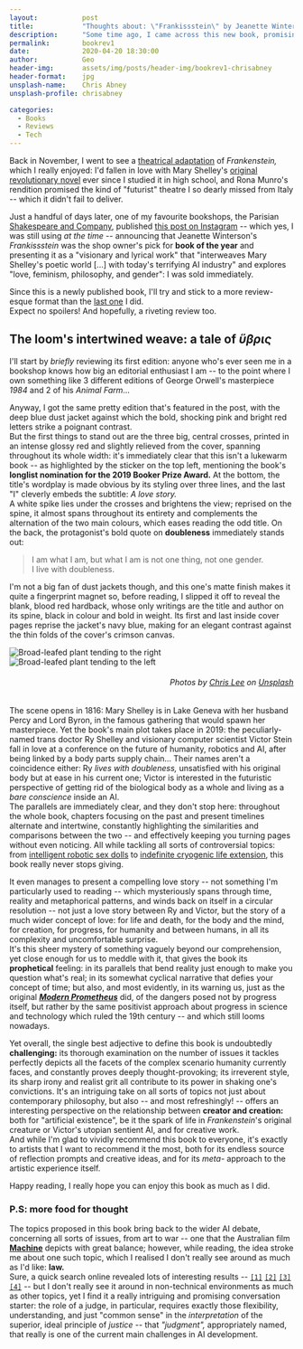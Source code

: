 ```yaml
---
layout:           post
title:            "Thoughts about: \"Frankissstein\" by Jeanette Winterson"
description:      "Some time ago, I came across this new book, promising a dystopian and philosophical take on gender and AI. <br> I couldn't miss it: here's my (not so loose) review"
permalink:        bookrev1
date:             2020-04-20 18:30:00
author:           Geo
header-img:       assets/img/posts/header-img/bookrev1-chrisabney
header-format:    jpg
unsplash-name:    Chris Abney
unsplash-profile: chrisabney

categories:
  - Books
  - Reviews
  - Tech
---
```


Back in November, I went to see a [theatrical adaptation](https://frankenstein-play.com "Frankenstein: 2019 theatrical adaptation by Rona Munro") of *Frankenstein,* which I really enjoyed: I'd fallen in love with Mary Shelley's [original revolutionary novel](https://en.wikipedia.org/wiki/Frankenstein "Mary Shelley's 1818 'Frankenstein' on Wikipedia") ever since I studied it in high school, and Rona Munro's rendition promised the kind of "futurist" theatre I so dearly missed from Italy -- which it didn't fail to deliver.

Just a handful of days later, one of my favourite bookshops, the Parisian [Shakespeare and Company](https://shakespeareandcompany.com), published [this post on Instagram](https://www.instagram.com/p/B5GFU5PKUkF "Shakespeare & Co. on Instagram: 'Frankissstein', Proprietor Sylvia's book of the year") -- which yes, I was still using *at the time* -- announcing that Jeanette Winterson's *Frankissstein* was the shop owner's pick for **book of the year** and presenting it as a "visionary and lyrical work" that "interweaves Mary Shelley's poetic world [...] with today's terrifying AI industry" and explores "love, feminism, philosophy, and gender": I was sold immediately.

Since this is a newly published book, I'll try and stick to a more review-esque format than the [last one](/bookrev0) I did.    
Expect no spoilers!
And hopefully, a riveting review too.

## The loom's intertwined weave: a tale of *ὕβρις*

I'll start by *briefly* reviewing its first edition: anyone who's ever seen me in a bookshop knows how big an editorial enthusiast I am -- to the point where I own something like 3 different editions of George Orwell's masterpiece *1984* and 2 of his *Animal Farm*...

Anyway, I got the same pretty edition that's featured in the post, with the deep blue dust jacket against which the bold, shocking pink and bright red letters strike a poignant contrast.    
But the first things to stand out are the three big, central crosses, printed in an intense glossy red and slightly relieved from the cover, spanning throughout its whole width: it's immediately clear that this isn't a lukewarm book -- as highlighted by the sticker on the top left, mentioning the book's **longlist nomination for the 2019 Booker Prize Award.**
At the bottom, the title's wordplay is made obvious by its styling over three lines, and the last "I" cleverly embeds the subtitle: *A love story.*   
A white spike lies under the crosses and brightens the view; reprised on the spine, it almost spans throughout its entirety and complements the alternation of the two main colours, which eases reading the odd title.
On the back, the protagonist's bold quote on **doubleness** immediately stands out:
> I am what I am, but what I am is not one thing, not one gender.   
> I live with doubleness.

I'm not a big fan of dust jackets though, and this one's matte finish makes it quite a fingerprint magnet so, before reading, I slipped it off to reveal the blank, blood red hardback, whose only writings are the title and author on its spine, black in colour and bold in weight.
Its first and last inside cover pages reprise the jacket's navy blue, making for an elegant contrast against the thin folds of the cover's crimson canvas.

<div class="inner-wrapper">
  <div class="sm-1-col lg-2-col pull-left">
    <img src="assets/img/posts/2020-04-20/1.jpg" alt="Broad-leafed plant tending to the right">
  </div>
  <div class="sm-1-col lg-2-col pull-right">
    <img src="assets/img/posts/2020-04-20/2.jpg" alt="Broad-leafed plant tending to the left">
    <h6 style="text-align: right"><i>Photos by <a href="https://unsplash.com/@chrisleeiam">Chris Lee</a> on <a href="https://unsplash.com">Unsplash</a></i></h6>
  </div>
</div>

The scene opens in 1816: Mary Shelley is in Lake Geneva with her husband Percy and Lord Byron, in the famous gathering that would spawn her masterpiece.
Yet the book's main plot takes place in 2019: the peculiarly-named trans doctor Ry Shelley and visionary computer scientist Victor Stein fall in love at a conference on the future of humanity, robotics and AI, after being linked by a body parts supply chain...
Their names aren't a coincidence either: Ry *lives with doubleness,* unsatisfied with his original body but at ease in his current one; Victor is interested in the futuristic perspective of getting rid of the biological body as a whole and living as a *bare conscience* inside an AI.   
The parallels are immediately clear, and they don't stop here: throughout the whole book, chapters focusing on the past and present timelines alternate and intertwine, constantly highlighting the similarities and comparisons between the two -- and effectively keeping you turning pages without even noticing.
All while tackling all sorts of controversial topics: from [intelligent robotic sex dolls](https://en.wikipedia.org/wiki/Sex_robot "Sex-Bots on Wikipedia") to [indefinite cryogenic life extension](https://www.alcor.org "Alcor: Cryonics life extension foundation"), this book really never stops giving.

It even manages to present a compelling love story -- not something I'm particularly used to reading -- which mysteriously spans through time, reality and metaphorical patterns, and winds back on itself in a circular resolution -- not just a love story between Ry and Victor, but the story of a much wider concept of love: for life and death, for the body and the mind, for creation, for progress, for humanity and between humans, in all its complexity and uncomfortable surprise.   
It's this sheer mystery of something vaguely beyond our comprehension, yet close enough for us to meddle with it, that gives the book its **prophetical** feeling: in its parallels that bend reality just enough to make you question what's real; in its somewhat cyclical narrative that defies your concept of time; but also, and most evidently, in its warning us, just as the original ***[Modern Prometheus](https://en.wikipedia.org/wiki/Frankenstein#Modern_Prometheus "Frankenstein's subtitle 'The Modern Prometheus' on Wikipedia")*** did, of the dangers posed not by progress itself, but rather by the same positivist approach about progress in science and technology which ruled the 19th century -- and which still looms nowadays.

Yet overall, the single best adjective to define this book is undoubtedly **challenging:** its thorough examination on the number of issues it tackles perfectly depicts all the facets of the complex scenario humanity currently faces, and constantly proves deeply thought-provoking; its irreverent style, its sharp irony and realist grit all contribute to its power in shaking one's convictions.
It's an intriguing take on all sorts of topics not just about contemporary philosophy, but also -- and most refreshingly! -- offers an interesting perspective on the relationship between **creator and creation:** both for "artificial existence", be it the spark of life in *Frankenstein*'s original creature or Victor's utopian sentient AI, and for creative work.   
And while I'm glad to vividly recommend this book to everyone, it's exactly to artists that I want to recommend it the most, both for its endless source of reflection prompts and creative ideas, and for its *meta-* approach to the artistic experience itself.

Happy reading, I really hope you can enjoy this book as much as I did.

### P.S: more food for thought

The topics proposed in this book bring back to the wider AI debate, concerning all sorts of issues, from art to war -- one that the Australian film **[Machine](https://machine.movie "Machine: A film about artificial intelligence")** depicts with great balance; however, while reading, the idea stroke me about one such topic, which I realised I don't really see around as much as I'd like: **law.**    
Sure, a quick search online revealed lots of interesting results -- [`[1]`][1] [`[2]`][2] [`[3]`][3] [`[4]`][4] -- but I don't really see it around in non-technical environments as much as other topics, yet I find it a really intriguing and promising conversation starter: the role of a judge, in particular, requires exactly those flexibility, understanding, and just "common sense" in the *interpretation* of the superior, ideal principle of *justice* --  that *"judgment",* appropriately named, that really is one of the current main challenges in AI development.

[1]:  <https://en.wikipedia.org/wiki/Legal_informatics#Artificial_intelligence>   "Legal informatics and Artificial intelligence on Wikipedia"
[2]:  <https://en.wikipedia.org/wiki/Computational_law>                           "Computational law on Wikipedia"
[3]:  <http://www.lawandai.com>                                                   "Law and AI: A blog devoted to examining the law of AI, AI in law, and AI policy"
[4]:  <http://www.iaail.org>                                                      "IAAIL: International Association for Artificial Intelligence and Law"